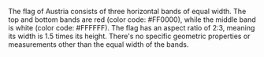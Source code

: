 The flag of Austria consists of three horizontal bands of equal width. The top and bottom bands are red (color code: #FF0000), while the middle band is white (color code: #FFFFFF). The flag has an aspect ratio of 2:3, meaning its width is 1.5 times its height. There's no specific geometric properties or measurements other than the equal width of the bands.